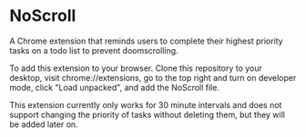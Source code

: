 # NoScroll
A Chrome extension that reminds users to complete their highest priority tasks on a todo list to prevent doomscrolling.

To add this extension to your browser. Clone this repository to your desktop, visit chrome://extensions, go to the top right and turn on developer mode, click "Load unpacked", and add the NoScroll file.

This extension currently only works for 30 minute intervals and does not support changing the priority of tasks without deleting them, but they will be added later on.
